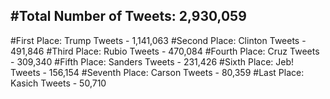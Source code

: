 #Total Number of Tweets: 2,930,059 
---
#First Place: Trump Tweets - 1,141,063
#Second Place: Clinton Tweets - 491,846
#Third Place: Rubio Tweets - 470,084
#Fourth Place: Cruz Tweets - 309,340
#Fifth Place: Sanders Tweets - 231,426
#Sixth Place: Jeb! Tweets - 156,154
#Seventh Place: Carson Tweets - 80,359
#Last Place: Kasich Tweets - 50,710
